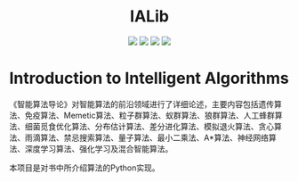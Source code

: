 
<p align="center">
<h1 align="center">IALib</h1>
</p>

<p align="center">
    <a href=""><img src="https://img.shields.io/badge/author-xiayouran-orange.svg"></a>
    <a href="./LICENSE"><img src="https://img.shields.io/badge/license-Apache--2.0-blue.svg"></a>
    <a href=""><img src="https://img.shields.io/badge/python-3.7.13+-aff.svg"></a>
    <a href=""><img src="https://img.shields.io/badge/os-linux%2C%20win%2C%20mac-pink.svg"></a>
</p>

# Introduction to Intelligent Algorithms

《智能算法导论》对智能算法的前沿领域进行了详细论述，主要内容包括遗传算法、免疫算法、Memetic算法、粒子群算法、蚁群算法、狼群算法、人工蜂群算法、细菌觅食优化算法、分布估计算法、差分进化算法、模拟退火算法、贪心算法、雨滴算法、禁忌搜索算法、量子算法、最小二乘法、A*算法、神经网络算法、深度学习算法、强化学习及混合智能算法。

本项目是对书中所介绍算法的Python实现。
